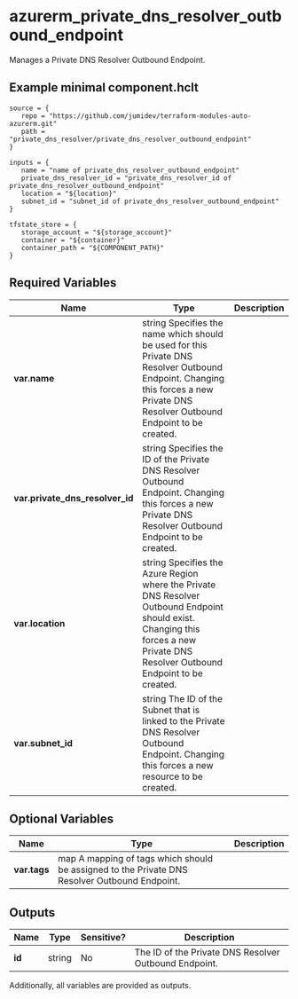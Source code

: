 # azurerm_private_dns_resolver_outbound_endpoint

Manages a Private DNS Resolver Outbound Endpoint.

## Example minimal component.hclt

```hcl
source = {
   repo = "https://github.com/jumidev/terraform-modules-auto-azurerm.git" 
   path = "private_dns_resolver/private_dns_resolver_outbound_endpoint" 
}

inputs = {
   name = "name of private_dns_resolver_outbound_endpoint" 
   private_dns_resolver_id = "private_dns_resolver_id of private_dns_resolver_outbound_endpoint" 
   location = "${location}" 
   subnet_id = "subnet_id of private_dns_resolver_outbound_endpoint" 
}

tfstate_store = {
   storage_account = "${storage_account}" 
   container = "${container}" 
   container_path = "${COMPONENT_PATH}" 
}

```

## Required Variables

| Name | Type |  Description |
| ---- | --------- |  ----------- |
| **var.name** | string  Specifies the name which should be used for this Private DNS Resolver Outbound Endpoint. Changing this forces a new Private DNS Resolver Outbound Endpoint to be created. | 
| **var.private_dns_resolver_id** | string  Specifies the ID of the Private DNS Resolver Outbound Endpoint. Changing this forces a new Private DNS Resolver Outbound Endpoint to be created. | 
| **var.location** | string  Specifies the Azure Region where the Private DNS Resolver Outbound Endpoint should exist. Changing this forces a new Private DNS Resolver Outbound Endpoint to be created. | 
| **var.subnet_id** | string  The ID of the Subnet that is linked to the Private DNS Resolver Outbound Endpoint. Changing this forces a new resource to be created. | 

## Optional Variables

| Name | Type |  Description |
| ---- | --------- |  ----------- |
| **var.tags** | map  A mapping of tags which should be assigned to the Private DNS Resolver Outbound Endpoint. | 



## Outputs

| Name | Type | Sensitive? | Description |
| ---- | ---- | --------- | --------- |
| **id** | string | No  | The ID of the Private DNS Resolver Outbound Endpoint. | 

Additionally, all variables are provided as outputs.
